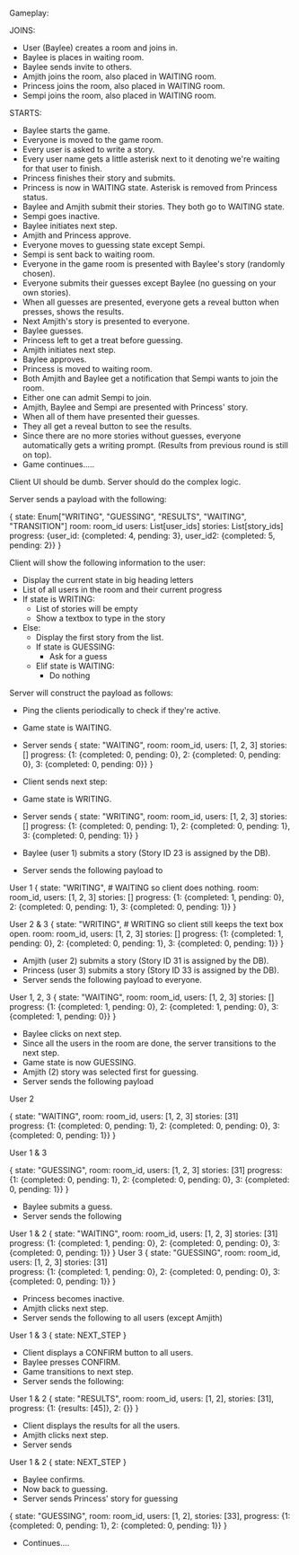 Gameplay:

JOINS:

* User (Baylee) creates a room and joins in.
* Baylee is places in waiting room. 
* Baylee sends invite to others.
* Amjith joins the room, also placed in WAITING room.
* Princess joins the room, also placed in WAITING room.
* Sempi joins the room, also placed in WAITING room.

STARTS:

* Baylee starts the game.
* Everyone is moved to the game room.
* Every user is asked to write a story.
* Every user name gets a little asterisk next to it denoting we're waiting for that user to finish.
* Princess finishes their story and submits. 
* Princess is now in WAITING state. Asterisk is removed from Princess status.
* Baylee and Amjith submit their stories. They both go to WAITING state.
* Sempi goes inactive.
* Baylee initiates next step. 
* Amjith and Princess approve. 
* Everyone moves to guessing state except Sempi.
* Sempi is sent back to waiting room.
* Everyone in the game room is presented with Baylee's story (randomly chosen).
* Everyone submits their guesses except Baylee (no guessing on your own stories).
* When all guesses are presented, everyone gets a reveal button when presses, shows the results.
* Next Amjith's story is presented to everyone.
* Baylee guesses. 
* Princess left to get a treat before guessing.
* Amjith initiates next step. 
* Baylee approves. 
* Princess is moved to waiting room.
* Both Amjith and Baylee get a notification that Sempi wants to join the room. 
* Either one can admit Sempi to join.
* Amjith, Baylee and Sempi are presented with Princess' story.
* When all of them have presented their guesses. 
* They all get a reveal button to see the results.
* Since there are no more stories without guesses, everyone automatically gets a writing prompt. (Results from previous round is still on top).
* Game continues.....




Client UI should be dumb. Server should do the complex logic. 

Server sends a payload with the following:

{
    state: Enum["WRITING", "GUESSING", "RESULTS", "WAITING", "TRANSITION"]
    room: room_id
    users: List[user_ids]
    stories: List[story_ids]
    progress: {user_id: {completed: 4, pending: 3}, user_id2: {completed: 5, pending: 2}}
}

Client will show the following information to the user: 

* Display the current state in big heading letters
* List of all users in the room and their current progress
* If state is WRITING:
    * List of stories will be empty
    * Show a textbox to type in the story
* Else:
    * Display the first story from the list.
    * If state is GUESSING:
        * Ask for a guess
    * Elif state is WAITING:
        * Do nothing

Server will construct the payload as follows:

* Ping the clients periodically to check if they're active.
* Game state is WAITING.
* Server sends
{
    state: "WAITING",
    room: room_id,
    users: [1, 2, 3]
    stories: []
    progress: {1: {completed: 0, pending: 0}, 2: {completed: 0, pending: 0}, 3: {completed: 0, pending: 0}}
}

* Client sends next step:
* Game state is WRITING.
* Server sends
{
    state: "WRITING",
    room: room_id,
    users: [1, 2, 3]
    stories: []
    progress: {1: {completed: 0, pending: 1}, 2: {completed: 0, pending: 1}, 3: {completed: 0, pending: 1}}
}

* Baylee (user 1) submits a story (Story ID 23 is assigned by the DB).
* Server sends the following payload to

User 1
{
    state: "WRITING",    # WAITING so client does nothing.
    room: room_id,
    users: [1, 2, 3]
    stories: [] 
    progress: {1: {completed: 1, pending: 0}, 2: {completed: 0, pending: 1}, 3: {completed: 0, pending: 1}}
}

User 2 & 3
{
    state: "WRITING",    # WRITING so client still keeps the text box open.
    room: room_id,
    users: [1, 2, 3]
    stories: []
    progress: {1: {completed: 1, pending: 0}, 2: {completed: 0, pending: 1}, 3: {completed: 0, pending: 1}}
}

* Amjith (user 2) submits a story (Story ID 31 is assigned by the DB).
* Princess (user 3) submits a story (Story ID 33 is assigned by the DB).
* Server sends the following payload to everyone.

User 1, 2, 3
{
    state: "WAITING",
    room: room_id,
    users: [1, 2, 3]
    stories: []
    progress: {1: {completed: 1, pending: 0}, 2: {completed: 1, pending: 0}, 3: {completed: 1, pending: 0}}
}

* Baylee clicks on next step.
* Since all the users in the room are done, the server transitions to the next step. 
* Game state is now GUESSING.
* Amjith (2) story was selected first for guessing.
* Server sends the following payload

User 2

{
    state: "WAITING",
    room: room_id,
    users: [1, 2, 3]
    stories: [31]  
    progress: {1: {completed: 0, pending: 1}, 2: {completed: 0, pending: 0}, 3: {completed: 0, pending: 1}}
}

User 1 & 3

{
    state: "GUESSING",
    room: room_id,
    users: [1, 2, 3]
    stories: [31]
    progress: {1: {completed: 0, pending: 1}, 2: {completed: 0, pending: 0}, 3: {completed: 0, pending: 1}}
}

* Baylee submits a guess.
* Server sends the following

User 1 & 2
{
    state: "WAITING",
    room: room_id,
    users: [1, 2, 3]
    stories: [31]  
    progress: {1: {completed: 1, pending: 0}, 2: {completed: 0, pending: 0}, 3: {completed: 0, pending: 1}}
}
User 3
{
    state: "GUESSING",
    room: room_id,
    users: [1, 2, 3]
    stories: [31]  
    progress: {1: {completed: 1, pending: 0}, 2: {completed: 0, pending: 0}, 3: {completed: 0, pending: 1}}
}

* Princess becomes inactive.
* Amjith clicks next step.
* Server sends the following to all users (except Amjith)

User 1 & 3
{
    state: NEXT_STEP
}

* Client displays a CONFIRM button to all users.
* Baylee presses CONFIRM.
* Game transitions to next step.
* Server sends the following:

User 1 & 2
{
    state: "RESULTS",
    room: room_id,
    users: [1, 2],
    stories: [31],
    progress: {1: {results: [45]}, 2: {}}
}

* Client displays the results for all the users.
* Amjith clicks next step.
* Server sends

User 1 & 2
{
    state: NEXT_STEP
}

* Baylee confirms.
* Now back to guessing.
* Server sends Princess' story for guessing

{
    state: "GUESSING",
    room: room_id,
    users: [1, 2],
    stories: [33], 
    progress: {1: {completed: 0, pending: 1}, 2: {completed: 0, pending: 1}}
}

* Continues....
